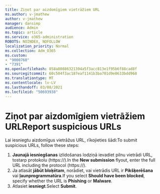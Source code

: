 ```yaml
---
title: Ziņot par aizdomīgiem vietrāžiem URL
ms.author: v-jmathew
author: v-jmathew
manager: dansimp
audience: Admin
ms.topic: article
ms.service: o365-administration
ROBOTS: NOINDEX, NOFOLLOW
localization_priority: Normal
ms.collection: Adm_O365
ms.custom:
- "9000760"
- "7391"
ms.openlocfilehash: 858a80886321394a5f3acc813e1f95b6f88cad8f
ms.sourcegitcommit: 60c504f3ac187eaf1141b3ba701d9e0633bdd968
ms.translationtype: MT
ms.contentlocale: lv-LV
ms.lasthandoff: 03/08/2021
ms.locfileid: "50693938"
---
```

# <a name="report-suspicious-urls"></a><span data-ttu-id="8cd60-102">Ziņot par aizdomīgiem vietrāžiem URL</span><span class="sxs-lookup"><span data-stu-id="8cd60-102">Report suspicious URLs</span></span>

<span data-ttu-id="8cd60-103">Lai iesniegtu aizdomīgus vietrāžus URL, rīkojieties šādi:</span><span class="sxs-lookup"><span data-stu-id="8cd60-103">To submit suspicious URLs, follow these steps:</span></span>

1. <span data-ttu-id="8cd60-104">**Jaunajā iesniegšanas** izlidošanas lodziņā ievadiet pilnu vietrādi URL, tostarp protokolu (https://).</span><span class="sxs-lookup"><span data-stu-id="8cd60-104">In the **New submission** flyout, enter the full URL including the protocol (https://).</span></span>
2. <span data-ttu-id="8cd60-105">Ja atlasāt **jābūt bloķētam**, norādiet, vai vietrādis URL ir **Pikšķerēšana** vai **ļaunprogrammatūra**.</span><span class="sxs-lookup"><span data-stu-id="8cd60-105">If you select **Should have been blocked**, specify whether the URL is **Phishing** or **Malware**.</span></span>
3. <span data-ttu-id="8cd60-106">Atlasiet **iesniegt**.</span><span class="sxs-lookup"><span data-stu-id="8cd60-106">Select **Submit**.</span></span>
